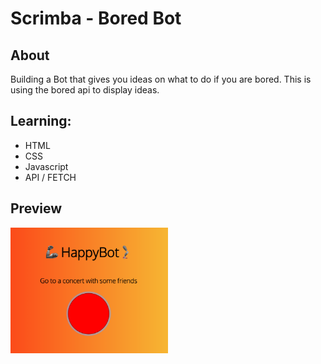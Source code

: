 # Scrimba - Bored Bot

## About
Building a Bot that gives you ideas on what to do if you are bored. This is using the bored api to display ideas. 

## Learning:
- HTML
- CSS
- Javascript
- API / FETCH

## Preview
<img src="https://github.com/thejoshyee/bored-bot/blob/main/bored-bot-preview.png" width="50%" />
